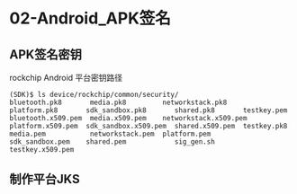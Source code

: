 # 02-Android_APK签名



## APK签名密钥

rockchip Android 平台密钥路径

```
(SDK)$ ls device/rockchip/common/security/
bluetooth.pk8       media.pk8         networkstack.pk8       platform.pk8       sdk_sandbox.pk8       shared.pk8       testkey.pem
bluetooth.x509.pem  media.x509.pem    networkstack.x509.pem  platform.x509.pem  sdk_sandbox.x509.pem  shared.x509.pem  testkey.pk8
media.pem           networkstack.pem  platform.pem           sdk_sandbox.pem    shared.pem            sig_gen.sh       testkey.x509.pem
```



## 制作平台JKS

